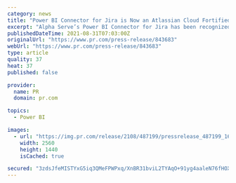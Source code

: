 ```yaml
---
category: news
title: "Power BI Connector for Jira is Now an Atlassian Cloud Fortified App"
excerpt: "Alpha Serve’s Power BI Connector for Jira has been recognized as the Cloud Fortified app so that it confirms maintaining high standards of service and data protection. Power BI Connector for ..."
publishedDateTime: 2021-08-31T07:03:00Z
originalUrl: "https://www.pr.com/press-release/843683"
webUrl: "https://www.pr.com/press-release/843683"
type: article
quality: 37
heat: 37
published: false

provider:
  name: PR
  domain: pr.com

topics:
  - Power BI

images:
  - url: "https://img.pr.com/release/2108/487199/pressrelease_487199_1630329537.png"
    width: 2560
    height: 1440
    isCached: true

secured: "3zdsJfeMISTYxG5iq3QMeFPWPxq/XnBR31bviL2TYAqO+91yg4aaleN76fHOX01MwJHiHERi0gH5N7KN51Upavh88PNbYG4LDiLFMCiEM6S0YvAYi+YlCo2f6mpT5vJpi9Q6DY+LEC4B84Sw/34InPtV6btWTZc1gr9SGRmMBFuqZmlUSuwMCdZ9JDt3eQj+bPb6m/QoEeRtJ33O6lGcYC3bmBuvL9TJcuub260s5USq/Nvvc5wYXw4zqtj4WGq4t9J5APi956pKLHDsvpFG0mBSjqPAva8SxnrrqDWRpWvPXOouhiY1Pc21pF1kosziJMozLMVCJNQXOVXmYNDcNBjQvSdSLQyAuswmI3NdmZk=;Jyw+H13Dl3rxZUhgydtdfQ=="
---
```


